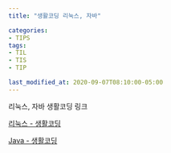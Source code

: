 ```yaml
---
title: "생활코딩 리눅스, 자바"

categories:
- TIPS
tags:
- TIL
- TIS
- TIP

last_modified_at: 2020-09-07T08:10:00-05:00
---
```

리눅스, 자바 생활코딩  링크

[리눅스 - 생활코딩](https://opentutorials.org/course/2598)

[Java - 생활코딩](https://opentutorials.org/course/1223)

